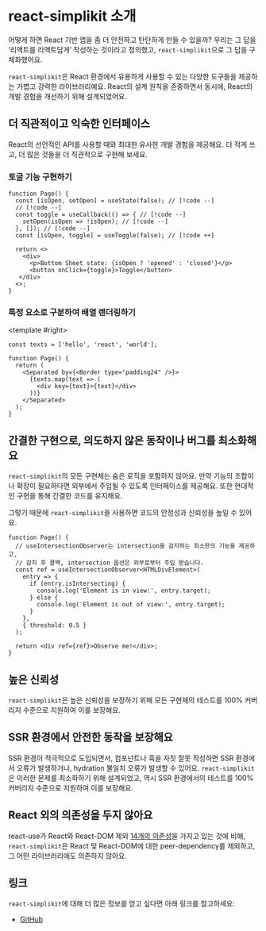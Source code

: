 # react-simplikit 소개

어떻게 하면 React 기반 앱을 좀 더 안전하고 탄탄하게 만들 수 있을까? 우리는 그 답을 ‘리액트를 리액트답게’ 작성하는 것이라고 정의했고, `react-simplikit`으로 그 답을 구체화했어요.

`react-simplikit`은 React 환경에서 유용하게 사용할 수 있는 다양한 도구들을 제공하는 가볍고 강력한 라이브러리예요. React의 설계 원칙을 존중하면서 동시에, React의 개발 경험을 개선하기 위해 설계되었어요.

## 더 직관적이고 익숙한 인터페이스

React의 선언적인 API를 사용할 때와 최대한 유사한 개발 경험을 제공해요. 더 적게 쓰고, 더 많은 것들을 더 직관적으로 구현해 보세요.

### 토글 기능 구현하기

```tsx
function Page() {
  const [isOpen, setOpen] = useState(false); // [!code --]
  // [!code --]
  const toggle = useCallback(() => { // [!code --]
    setOpen(isOpen => !isOpen); // [!code --]
  }, []); // [!code --]
  const [isOpen, toggle] = useToggle(false); // [!code ++]

  return <>
    <div>
      <p>Bottom Sheet state: {isOpen ? 'opened' : 'closed'}</p>
      <button onClick={toggle}>Toggle</button>
   </div>
  <>;
}
```

### 특정 요소로 구분하여 배열 렌더링하기

<SplitView>
  <template #left>

```tsx [without-react-simplikit.tsx]
const texts = ['hello', 'react', 'world'];

function Page() {
  return (
    <>
      {texts.map((text, idx) =>
        <Fragment key={text}>
          <div>{text}</div>
          {idx === texts.length - 1
            ? <Border type="padding24" />
            : null
          }
        </Fragment>
      )}
    </>
  );
}

```

  </template>

<template #right>

```tsx [without-react-simplikit.tsx]
const texts = ['hello', 'react', 'world'];

function Page() {
  return (
    <Separated by={<Border type="padding24" />}>
      {texts.map(text => (
        <div key={text}>{text}</div>
      ))}
    </Separated>
  );
}

```

  </template>
</SplitView>

## 간결한 구현으로, 의도하지 않은 동작이나 버그를 최소화해요

`react-simplikit`의 모든 구현체는 숨은 로직을 포함하지 않아요. 만약 기능의 조합이나 확장이 필요하다면 외부에서 주입될 수 있도록 인터페이스를 제공해요. 또한 현대적인 구현을 통해 간결한 코드를 유지해요.

그렇기 때문에 `react-simplikit`을 사용하면 코드의 안정성과 신뢰성을 높일 수 있어요.

```tsx
function Page() {
  // useIntersectionObserver는 intersection을 감지하는 최소한의 기능을 제공하고,
  // 감지 후 콜백, intersection 옵션은 외부로부터 주입 받습니다.
  const ref = useIntersectionObserver<HTMLDivElement>(
    entry => {
      if (entry.isIntersecting) {
        console.log('Element is in view:', entry.target);
      } else {
        console.log('Element is out of view:', entry.target);
      }
    },
    { threshold: 0.5 }
  );

  return <div ref={ref}>Observe me!</div>;
}
```

## 높은 신뢰성

`react-simplikit`은 높은 신뢰성을 보장하기 위해 모든 구현체의 테스트를 100% 커버리지 수준으로 지원하여 이를 보장해요.

## SSR 환경에서 안전한 동작을 보장해요

SSR 환경이 적극적으로 도입되면서, 컴포넌트나 훅을 자칫 잘못 작성하면 SSR 환경에서 오류가 발생하거나, hydration 불일치 오류가 발생할 수 있어요. `react-simplikit`은 이러한 문제를 최소화하기 위해 설계되었고, 역시 SSR 환경에서의 테스트를 100% 커버리지 수준으로 지원하여 이를 보장해요.

## React 외의 의존성을 두지 않아요

react-use가 React와 React-DOM 제외 [14개의 의존성](https://www.npmjs.com/package/react-use?activeTab=dependencies)을 가지고 있는 것에 비해, `react-simplikit`은 React 및 React-DOM에 대한 peer-dependency를 제외하고, 그 어떤 라이브러리에도 의존하지 않아요.

## 링크

`react-simplikit`에 대해 더 많은 정보를 얻고 싶다면 아래 링크를 참고하세요:

- [GitHub](https://github.com/toss/react-simplikit)
